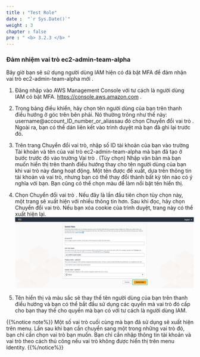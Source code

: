 ```yaml
---
title : "Test Role"
date :  "`r Sys.Date()`" 
weight : 3
chapter : false
pre : " <b> 3.2.3 </b> "
---
```

### Đảm nhiệm vai trò ec2-admin-team-alpha
Bây giờ bạn sẽ sử dụng người dùng IAM hiện có đã bật MFA để đảm nhận vai trò ec2-admin-team-alpha mới .

1. Đăng nhập vào AWS Management Console với tư cách là người dùng IAM có bật MFA. https://console.aws.amazon.com .

2. Trong bảng điều khiển, hãy chọn tên người dùng của bạn trên thanh điều hướng ở góc trên bên phải. Nó thường trông như thế này: username@account_ID_number_or_aliassau đó chọn Chuyển đổi vai trò . Ngoài ra, bạn có thể dán liên kết vào trình duyệt mà bạn đã ghi lại trước đó.

3. Trên trang Chuyển đổi vai trò, nhập số ID tài khoản của bạn vào trường Tài khoản và tên của vai trò ec2-admin-team-alpha mà bạn đã tạo ở bước trước đó vào trường Vai trò . (Tùy chọn) Nhập văn bản mà bạn muốn hiển thị trên thanh điều hướng thay cho tên người dùng của bạn khi vai trò này đang hoạt động. Một tên được đề xuất, dựa trên thông tin tài khoản và vai trò, nhưng bạn có thể thay đổi thành bất kỳ tên nào có ý nghĩa với bạn. Bạn cũng có thể chọn màu để làm nổi bật tên hiển thị.

4. Chọn Chuyển đổi vai trò . Nếu đây là lần đầu tiên chọn tùy chọn này, một trang sẽ xuất hiện với nhiều thông tin hơn. Sau khi đọc, hãy chọn Chuyển đổi vai trò. Nếu bạn xóa cookie của trình duyệt, trang này có thể xuất hiện lại.
![switch_role](../../../../static/images/3.connect/3.1/17_switch_role.png)

5. Tên hiển thị và màu sắc sẽ thay thế tên người dùng của bạn trên thanh điều hướng và bạn có thể bắt đầu sử dụng các quyền mà vai trò đó cấp cho bạn thay thế cho quyền mà bạn có với tư cách là người dùng IAM.

{{%notice note%}}
Một số vai trò cuối cùng mà bạn đã sử dụng sẽ xuất hiện trên menu. Lần sau khi bạn cần chuyển sang một trong những vai trò đó, bạn chỉ cần chọn vai trò bạn muốn. Bạn chỉ cần nhập thông tin tài khoản và vai trò theo cách thủ công nếu vai trò không được hiển thị trên menu Identity.
{{%/notice%}}